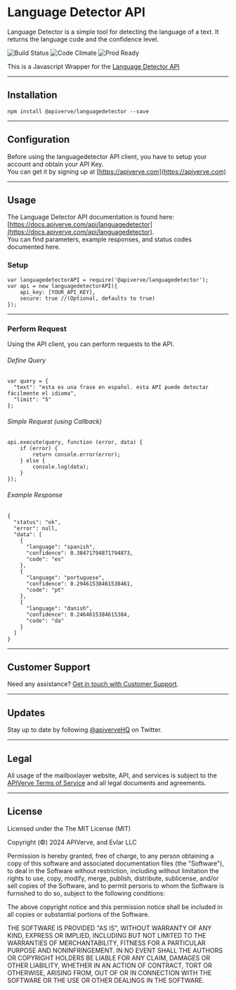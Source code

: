 Language Detector API
============

Language Detector is a simple tool for detecting the language of a text. It returns the language code and the confidence level.

![Build Status](https://img.shields.io/badge/build-passing-green)
![Code Climate](https://img.shields.io/badge/maintainability-B-purple)
![Prod Ready](https://img.shields.io/badge/production-ready-blue)

This is a Javascript Wrapper for the [Language Detector API](https://apiverve.com/marketplace/api/languagedetector)

---

## Installation
	npm install @apiverve/languagedetector --save

---

## Configuration

Before using the languagedetector API client, you have to setup your account and obtain your API Key.  
You can get it by signing up at [https://apiverve.com](https://apiverve.com)

---

## Usage

The Language Detector API documentation is found here: [https://docs.apiverve.com/api/languagedetector](https://docs.apiverve.com/api/languagedetector).  
You can find parameters, example responses, and status codes documented here.

### Setup

```
var languagedetectorAPI = require('@apiverve/languagedetector');
var api = new languagedetectorAPI({
    api_key: [YOUR_API_KEY],
    secure: true //(Optional, defaults to true)
});
```

---


### Perform Request
Using the API client, you can perform requests to the API.

###### Define Query

```
var query = {
  "text": "esta es una frase en español. esta API puede detectar fácilmente el idioma",
  "limit": "5"
};
```

###### Simple Request (using Callback)

```
api.execute(query, function (error, data) {
    if (error) {
        return console.error(error);
    } else {
        console.log(data);
    }
});
```

###### Example Response

```
{
  "status": "ok",
  "error": null,
  "data": [
    {
      "language": "spanish",
      "confidence": 0.38471794871794873,
      "code": "es"
    },
    {
      "language": "portuguese",
      "confidence": 0.29461538461538461,
      "code": "pt"
    },
    {
      "language": "danish",
      "confidence": 0.2464615384615384,
      "code": "da"
    }
  ]
}
```

---

## Customer Support

Need any assistance? [Get in touch with Customer Support](https://apiverve.com/contact).

---

## Updates
Stay up to date by following [@apiverveHQ](https://twitter.com/apiverveHQ) on Twitter.

---

## Legal

All usage of the mailboxlayer website, API, and services is subject to the [APIVerve Terms of Service](https://apiverve.com/terms) and all legal documents and agreements.

---

## License
Licensed under the The MIT License (MIT)

Copyright (&copy;) 2024 APIVerve, and Evlar LLC

Permission is hereby granted, free of charge, to any person obtaining a copy of this software and associated documentation files (the "Software"), to deal in the Software without restriction, including without limitation the rights to use, copy, modify, merge, publish, distribute, sublicense, and/or sell copies of the Software, and to permit persons to whom the Software is furnished to do so, subject to the following conditions:

The above copyright notice and this permission notice shall be included in all copies or substantial portions of the Software.

THE SOFTWARE IS PROVIDED "AS IS", WITHOUT WARRANTY OF ANY KIND, EXPRESS OR IMPLIED, INCLUDING BUT NOT LIMITED TO THE WARRANTIES OF MERCHANTABILITY, FITNESS FOR A PARTICULAR PURPOSE AND NONINFRINGEMENT. IN NO EVENT SHALL THE AUTHORS OR COPYRIGHT HOLDERS BE LIABLE FOR ANY CLAIM, DAMAGES OR OTHER LIABILITY, WHETHER IN AN ACTION OF CONTRACT, TORT OR OTHERWISE, ARISING FROM, OUT OF OR IN CONNECTION WITH THE SOFTWARE OR THE USE OR OTHER DEALINGS IN THE SOFTWARE.
